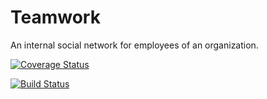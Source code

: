 # Teamwork
An internal social network for employees of an organization.


[![Coverage Status](https://coveralls.io/repos/github/sakeyehp/Teamwork/badge.svg?branch=master)](https://coveralls.io/github/sakeyehp/Teamwork?branch=master)

[![Build Status](https://travis-ci.org/sakeyehp/Teamwork.svg?branch=master)](https://travis-ci.org/sakeyehp/Teamwork)
